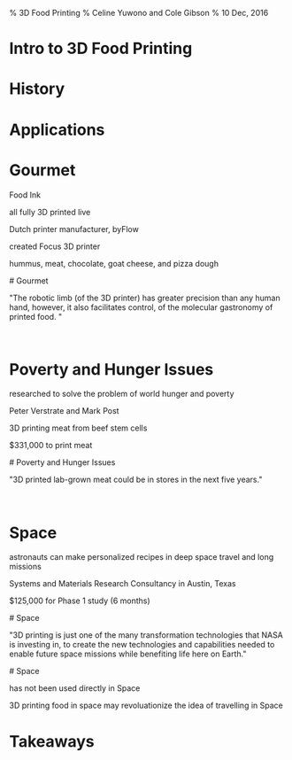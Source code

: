 % 3D Food Printing
% Celine Yuwono and Cole Gibson
% 10 Dec, 2016

# Intro to 3D Food Printing

# History

# Applications

# Gourmet
<p class= "fragment">Food Ink<p>
<p class= "fragment">all fully 3D printed live<p>
<p class= "fragment">Dutch printer manufacturer, byFlow<p>
<p class= "fragment">created Focus 3D printer<p>
<p class= "fragment">hummus, meat, chocolate, goat cheese, and pizza dough</p>
# Gourmet
<!--Quote -->
<p class="fragment">"The robotic limb <span class="fragment">(of the 3D printer) </span>
<span class="fragment">has greater precision </span>
<span class="fragment">than any human hand, </span>
<span class="fragment">however, </span>
<span class="fragment">it also facilitates control, </span>
<span class="fragment">of the molecular gastronomy </span>
<span class="fragment">of printed food. "</span></p><br/>
<!--End Quote -->

# Poverty and Hunger Issues
<p class="fragment">researched to solve the problem of world hunger and poverty</p>
<p class="fragment">Peter Verstrate and Mark Post</p>
<p class= "fragment">3D printing meat from beef stem cells<p>
<p class= "fragment">$331,000 to print meat</p>
# Poverty and Hunger Issues
<!--Quote -->
<p class="fragment">"3D printed <span class="fragment">lab-grown meat </span>
<span class="fragment">could be in stores </span>
<span class="fragment">in the next five years."</span></p><br/>
<!--End Quote -->

# Space
<p class= "fragment">astronauts can make personalized recipes in deep space travel and long missions</p>
<p class= "fragment">Systems and Materials Research Consultancy in Austin, Texas</p>
<p class= "fragment">$125,000 for Phase 1 study (6 months)</p>
# Space
<!--Quote -->
<p class="fragment">"3D printing <span class="fragment">is just one of the many </span>
<span class="fragment">transformation technologies </span>
<span class="fragment">that NASA is investing in, </span>
<span class="fragment">to create </span>
<span class="fragment">the new technologies and capabilities </span>
<span class="fragment">needed to enable future space missions </span>
<span class="fragment">while benefiting life here on Earth." </span></p>
<!--End Quote -->
# Space
<p class= "fragment">has not been used directly in Space</p>
<p class= "fragment">3D printing food in space may revoluationize the idea of travelling in Space</p>

# Takeaways